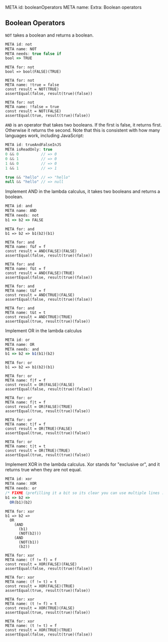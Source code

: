 META id: booleanOperators
META name: Extra: Boolean operators

Boolean Operators
-----------------

`NOT` takes a boolean and returns a boolean.

```js
META id: not
META name: NOT
META needs: true false if
bool => TRUE
```

```solution
META for: not
bool => bool(FALSE)(TRUE)
```

```test
META for: not
META name: !true = false
const result = NOT(TRUE)
assertEqual(false, result(true)(false))
```
```test
META for: not
META name: !false = true
const result = NOT(FALSE)
assertEqual(true, result(true)(false))
```



`AND` is an operator that takes two booleans.
If the first is false, it returns first.
Otherwise it returns the second. Note that
this is consistent with how many languages work,
including JavaScript:

```js
META id: trueAndFalseInJS
META isReadOnly: true
0 && 0          // => 0
0 && 1          // => 0
1 && 0          // => 0
1 && 1          // => 1

true && "hello" // => "hello"
null && "hello" // => null
```

Implement AND in the lambda calculus, it takes two booleans and returns a boolean.

```js
META id: and
META name: AND
META needs: not
b1 => b2 => FALSE
```

```solution
META for: and
b1 => b2 => b1(b2)(b1)
```


```test
META for: and
META name: f&f = f
const result = AND(FALSE)(FALSE)
assertEqual(false, result(true)(false))
```
```test
META for: and
META name: f&t = f
const result = AND(FALSE)(TRUE)
assertEqual(false, result(true)(false))
```
```test
META for: and
META name: t&f = f
const result = AND(TRUE)(FALSE)
assertEqual(false, result(true)(false))
```
```test
META for: and
META name: t&t = t
const result = AND(TRUE)(TRUE)
assertEqual(true, result(true)(false))
```

Implement OR in the lambda calculus

```js
META id: or
META name: OR
META needs: and
b1 => b2 => b1(b1)(b2)
```

```solution
META for: or
b1 => b2 => b1(b2)(b1)
```


```test
META for: or
META name: f|f = f
const result = OR(FALSE)(FALSE)
assertEqual(false, result(true)(false))
```
```test
META for: or
META name: f|t = f
const result = OR(FALSE)(TRUE)
assertEqual(true, result(true)(false))
```
```test
META for: or
META name: t|f = f
const result = OR(TRUE)(FALSE)
assertEqual(true, result(true)(false))
```
```test
META for: or
META name: t|t = t
const result = OR(TRUE)(TRUE)
assertEqual(true, result(true)(false))
```

Implement XOR in the lambda calculus. Xor stands for "exclusive or",
and it returns true when they are not equal.

```js
META id: xor
META name: XOR
META needs: or
/* FIXME (prefilling it a bit so its clear you can use multiple lines :) */
b1 => b2 =>
  OR(b1)(b2)
```

```solution
META for: xor
b1 => b2 =>
  OR
    (AND
      (b1)
      (NOT(b2)))
    (AND
      (NOT(b1))
      (b2))
```

```test
META for: xor
META name: (f != f) = f
const result = XOR(FALSE)(FALSE)
assertEqual(false, result(true)(false))
```
```test
META for: xor
META name: (f != t) = t
const result = XOR(FALSE)(TRUE)
assertEqual(true, result(true)(false))
```
```test
META for: xor
META name: (t != f) = t
const result = XOR(TRUE)(FALSE)
assertEqual(true, result(true)(false))
```
```test
META for: xor
META name: (t != t) = f
const result = XOR(TRUE)(TRUE)
assertEqual(false, result(true)(false))
```
